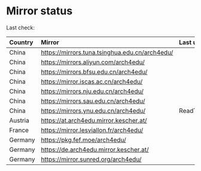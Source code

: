 <script src="./time.js"></script>
# Mirror status
Last check: <script type="text/javascript">localize(1680611690.9944038);</script>

|Country|Mirror|Last update|
|:------|:-----|:----------|
|China|https://mirrors.tuna.tsinghua.edu.cn/arch4edu/|<script type="text/javascript">localize(1680577316);</script>|
|China|https://mirrors.aliyun.com/arch4edu/|<script type="text/javascript">localize(1680460050);</script>|
|China|https://mirrors.bfsu.edu.cn/arch4edu/|<script type="text/javascript">localize(1680577316);</script>|
|China|https://mirror.iscas.ac.cn/arch4edu/|<script type="text/javascript">localize(1680577316);</script>|
|China|https://mirrors.nju.edu.cn/arch4edu/|<script type="text/javascript">localize(1680577316);</script>|
|China|https://mirrors.sau.edu.cn/arch4edu/|<script type="text/javascript">localize(1673850842);</script>|
|China|https://mirrors.ynu.edu.cn/arch4edu/|ReadTimeout|
|Austria|https://at.arch4edu.mirror.kescher.at/|<script type="text/javascript">localize(1680577316);</script>|
|France|https://mirror.lesviallon.fr/arch4edu/|<script type="text/javascript">localize(1680577316);</script>|
|Germany|https://pkg.fef.moe/arch4edu/|<script type="text/javascript">localize(1680577316);</script>|
|Germany|https://de.arch4edu.mirror.kescher.at/|<script type="text/javascript">localize(1680577316);</script>|
|Germany|https://mirror.sunred.org/arch4edu/|<script type="text/javascript">localize(1680577316);</script>|

<script src="./tablefilter/tablefilter.js"></script>
<script src="./table.js"></script>